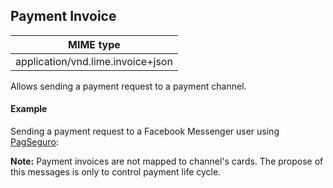## Payment Invoice



| MIME type                            |
|--------------------------------------|
| application/vnd.lime.invoice+json |

Allows sending a payment request to a payment channel.

#### Example

Sending a payment request to a Facebook Messenger user using [PagSeguro](./#/docs/payments/pagseguro):


**Note:** Payment invoices are not mapped to channel's cards. The propose of this messages is only to control payment life cycle.
